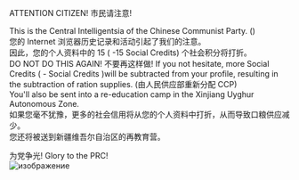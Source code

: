ATTENTION CITIZEN! 市民请注意!

This is the Central Intelligentsia of the Chinese Communist Party. ()  
您的 Internet 浏览器历史记录和活动引起了我们的注意。  
因此，您的个人资料中的 15 ( -15 Social Credits) 个社会积分将打折。  
    DO NOT DO THIS AGAIN!    不要再这样做!  If you not hesitate, more Social Credits ( - Social Credits )will be subtracted from your profile, resulting in the subtraction of ration supplies. (由人民供应部重新分配 CCP)  
You'll also be sent into a re-education camp in the Xinjiang Uyghur Autonomous Zone.  
如果您毫不犹豫，更多的社会信用将从您的个人资料中打折，从而导致口粮供应减少。  
您还将被送到新疆维吾尔自治区的再教育营。  

为党争光! Glory to the PRC!  
![изображение](https://user-images.githubusercontent.com/17229619/148805465-b9be72f1-f9a9-405f-bfa6-cb0b70ba6053.png)
